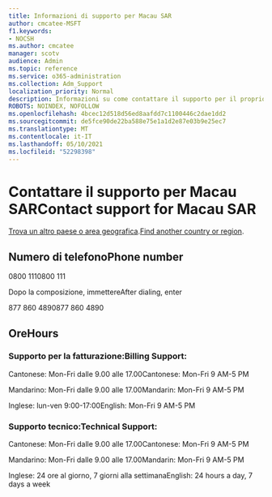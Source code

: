 ```yaml
---
title: Informazioni di supporto per Macau SAR
author: cmcatee-MSFT
f1.keywords:
- NOCSH
ms.author: cmcatee
manager: scotv
audience: Admin
ms.topic: reference
ms.service: o365-administration
ms.collection: Adm_Support
localization_priority: Normal
description: Informazioni su come contattare il supporto per il proprio paese o area geografica.
ROBOTS: NOINDEX, NOFOLLOW
ms.openlocfilehash: 4bcec12d518d56ed8aafdd7c1100446c2dae1dd2
ms.sourcegitcommit: de5fce90de22ba588e75e1a1d2e87e03b9e25ec7
ms.translationtype: MT
ms.contentlocale: it-IT
ms.lasthandoff: 05/10/2021
ms.locfileid: "52298398"
---
```

# <a name="contact-support-for-macau-sar"></a><span data-ttu-id="29d0e-103">Contattare il supporto per Macau SAR</span><span class="sxs-lookup"><span data-stu-id="29d0e-103">Contact support for Macau SAR</span></span>

<span data-ttu-id="29d0e-104">[Trova un altro paese o area geografica](../../business-video/get-help-support.md).</span><span class="sxs-lookup"><span data-stu-id="29d0e-104">[Find another country or region](../../business-video/get-help-support.md).</span></span>

## <a name="phone-number"></a><span data-ttu-id="29d0e-105">Numero di telefono</span><span class="sxs-lookup"><span data-stu-id="29d0e-105">Phone number</span></span>
<span data-ttu-id="29d0e-106">0800 111</span><span class="sxs-lookup"><span data-stu-id="29d0e-106">0800 111</span></span>

<span data-ttu-id="29d0e-107">Dopo la composizione, immettere</span><span class="sxs-lookup"><span data-stu-id="29d0e-107">After dialing, enter</span></span>

<span data-ttu-id="29d0e-108">877 860 4890</span><span class="sxs-lookup"><span data-stu-id="29d0e-108">877 860 4890</span></span>

## <a name="hours"></a><span data-ttu-id="29d0e-109">Ore</span><span class="sxs-lookup"><span data-stu-id="29d0e-109">Hours</span></span>
### <a name="billing-support"></a><span data-ttu-id="29d0e-110">Supporto per la fatturazione:</span><span class="sxs-lookup"><span data-stu-id="29d0e-110">Billing Support:</span></span>

<span data-ttu-id="29d0e-111">Cantonese: Mon-Fri dalle 9.00 alle 17.00</span><span class="sxs-lookup"><span data-stu-id="29d0e-111">Cantonese: Mon-Fri 9 AM-5 PM</span></span>

<span data-ttu-id="29d0e-112">Mandarino: Mon-Fri dalle 9.00 alle 17.00</span><span class="sxs-lookup"><span data-stu-id="29d0e-112">Mandarin: Mon-Fri 9 AM-5 PM</span></span>

<span data-ttu-id="29d0e-113">Inglese: lun-ven 9:00-17:00</span><span class="sxs-lookup"><span data-stu-id="29d0e-113">English: Mon-Fri 9 AM-5 PM</span></span>

### <a name="technical-support"></a><span data-ttu-id="29d0e-114">Supporto tecnico:</span><span class="sxs-lookup"><span data-stu-id="29d0e-114">Technical Support:</span></span>

<span data-ttu-id="29d0e-115">Cantonese: Mon-Fri dalle 9.00 alle 17.00</span><span class="sxs-lookup"><span data-stu-id="29d0e-115">Cantonese: Mon-Fri 9 AM-5 PM</span></span>

<span data-ttu-id="29d0e-116">Mandarino: Mon-Fri dalle 9.00 alle 17.00</span><span class="sxs-lookup"><span data-stu-id="29d0e-116">Mandarin: Mon-Fri 9 AM-5 PM</span></span>

<span data-ttu-id="29d0e-117">Inglese: 24 ore al giorno, 7 giorni alla settimana</span><span class="sxs-lookup"><span data-stu-id="29d0e-117">English: 24 hours a day, 7 days a week</span></span>
